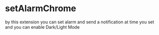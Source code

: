 # setAlarmChrome
by this extension you can set alarm and send a notification at time you set and you can enable Dark/Light Mode
